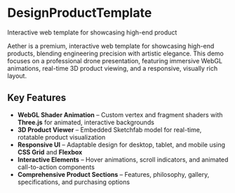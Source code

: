 # DesignProductTemplate
Interactive web template for showcasing high-end product

Aether is a premium, interactive web template for showcasing high-end products, blending engineering precision with artistic elegance. This demo focuses on a professional drone presentation, featuring immersive WebGL animations, real-time 3D product viewing, and a responsive, visually rich layout.

## **Key Features**
- **WebGL Shader Animation** – Custom vertex and fragment shaders with **Three.js** for animated, interactive backgrounds
- **3D Product Viewer** – Embedded Sketchfab model for real-time, rotatable product visualization
- **Responsive UI** – Adaptable design for desktop, tablet, and mobile using **CSS Grid** and **Flexbox**
- **Interactive Elements** – Hover animations, scroll indicators, and animated call-to-action components
- **Comprehensive Product Sections** – Features, philosophy, gallery, specifications, and purchasing options
